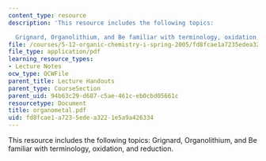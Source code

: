 ```yaml
---
content_type: resource
description: 'This resource includes the following topics:

  Grignard, Organolithium, and Be familiar with terminology, oxidation, and reduction.'
file: /courses/5-12-organic-chemistry-i-spring-2005/fd8fcae1a7235edea3221e5a9a426334_organometal.pdf
file_type: application/pdf
learning_resource_types:
- Lecture Notes
ocw_type: OCWFile
parent_title: Lecture Handouts
parent_type: CourseSection
parent_uid: 94b63c29-d687-c5ae-461c-eb0cbd05661c
resourcetype: Document
title: organometal.pdf
uid: fd8fcae1-a723-5ede-a322-1e5a9a426334
---
```

This resource includes the following topics:
Grignard, Organolithium, and Be familiar with terminology, oxidation, and reduction.

